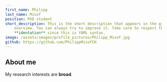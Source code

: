 ```yaml
---
first_name: Philipp
last_name: Misof
position: PhD student
short_description: This is the short description that appears in the group
    overview. You can always try to improve it. Take care to respect the
    **identation** since this is YAML syntax.
image: /assets/images/profile_pictures/Philipp_Misof.jpg
github: https://github.com/PhilippMisofCH
---
```


## About me

My research interests are **broad**.
